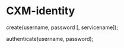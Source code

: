 # CXM-identity


create(username, password [, servicename]);

authenticate(username, password);
    